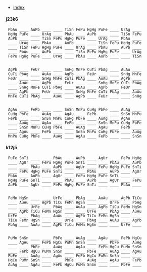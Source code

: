 
 - [index](index)

#### j23k6

     PbAu ____ AuPb ____ ____ TiSn FePu HgHg PuFe ____ UrAg ____ 
     HgHg PuFe ____ UrAg ____ PbAu ____ AuPb ____ ____ TiSn FePu 
     AuPb ____ ____ TiSn FePu HgHg PuFe ____ UrAg ____ PbAu ____ 
     ____ UrAg ____ PbAu ____ AuPb ____ ____ TiSn FePu HgHg PuFe 
     ____ TiSn FePu HgHg PuFe ____ UrAg ____ PbAu ____ AuPb ____ 
     ____ PbAu ____ AuPb ____ ____ TiSn FePu HgHg PuFe ____ UrAg 
     FePu HgHg PuFe ____ UrAg ____ PbAu ____ AuPb ____ ____ TiSn 


     AgPb ____ FeUr ____ ____ SnHg MnFe CuTi PbAg ____ AuAu ____ 
     CuTi PbAg ____ AuAu ____ AgPb ____ FeUr ____ ____ SnHg MnFe 
     FeUr ____ ____ SnHg MnFe CuTi PbAg ____ AuAu ____ AgPb ____ 
     ____ AuAu ____ AgPb ____ FeUr ____ ____ SnHg MnFe CuTi PbAg 
     ____ SnHg MnFe CuTi PbAg ____ AuAu ____ AgPb ____ FeUr ____ 
     ____ AgPb ____ FeUr ____ ____ SnHg MnFe CuTi PbAg ____ AuAu 
     MnFe CuTi PbAg ____ AuAu ____ AgPb ____ FeUr ____ ____ SnHg 


     AgAu ____ FePb ____ ____ SnSn MnPu CuHg PbFe ____ AuAg ____ 
     CuHg PbFe ____ AuAg ____ AgAu ____ FePb ____ ____ SnSn MnPu 
     FePb ____ ____ SnSn MnPu CuHg PbFe ____ AuAg ____ AgAu ____ 
     ____ AuAg ____ AgAu ____ FePb ____ ____ SnSn MnPu CuHg PbFe 
     ____ SnSn MnPu CuHg PbFe ____ AuAg ____ AgAu ____ FePb ____
     ____ AgAu ____ FePb ____ ____ SnSn MnPu CuHg PbFe ____ AuAg 
     MnPu CuHg PbFe ____ AuAg ____ AgAu ____ FePb ____ ____ SnSn 


#### k12j5

     PuFe SnTi ____ ____ PbAu ____ AuPb ____ AgUr ____ FePu HgHg 
     ____ AgUr ____ FePu HgHg PuFe SnTi ____ ____ PbAu ____ AuPb 
     ____ ____ PbAu ____ AuPb ____ AgUr ____ FePu HgHg PuFe SnTi 
     ____ FePu HgHg PuFe SnTi ____ ____ PbAu ____ AuPb ____ AgUr 
     PbAu ____ AuPb ____ AgUr ____ FePu HgHg PuFe SnTi ____ ____ 
     HgHg PuFe SnTi ____ ____ PbAu ____ AuPb ____ AgUr ____ FePu 
     AuPb ____ AgUr ____ FePu HgHg PuFe SnTi ____ ____ PbAu ____ 


     FeMn HgSn ____ ____ UrFe ____ PbAg ____ AuAu ____ AgPb TiCu 
     ____ AuAu ____ AgPb TiCu FeMn HgSn ____ ____ UrFe ____ PbAg 
     ____ ____ UrFe ____ PbAg ____ AuAu ____ AgPb TiCu FeMn HgSn 
     ____ AgPb TiCu FeMn HgSn ____ ____ UrFe ____ PbAg ____ AuAu 
     UrFe ____ PbAg ____ AuAu ____ AgPb TiCu FeMn HgSn ____ ____ 
     TiCu FeMn HgSn ____ ____ UrFe ____ PbAg ____ AuAu ____ AgPb 
     PbAg ____ AuAu ____ AgPb TiCu FeMn HgSn ____ ____ UrFe ____ 


     PuMn SnSn ____ ____ PbFe ____ AuAg ____ AgAu ____ FePb HgCu 
     ____ AgAu ____ FePb HgCu PuMn SnSn ____ ____ PbFe ____ AuAg 
     ____ ____ PbFe ____ AuAg ____ AgAu ____ FePb HgCu PuMn SnSn 
     ____ FePb HgCu PuMn SnSn ____ ____ PbFe ____ AuAg ____ AgAu 
     PbFe ____ AuAg ____ AgAu ____ FePb HgCu PuMn SnSn ____ ____ 
     HgCu PuMn SnSn ____ ____ PbFe ____ AuAg ____ AgAu ____ FePb 
     AuAg ____ AgAu ____ FePb HgCu PuMn SnSn ____ ____ PbFe ____ 


